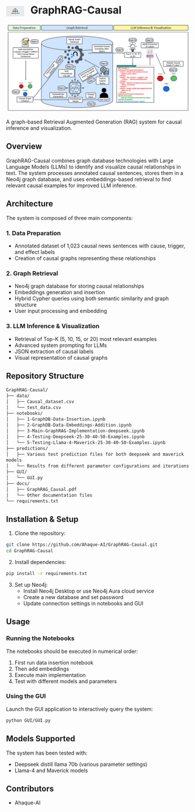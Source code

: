 <h1>
  <img src="docs/GraphRAG-Causal-Logo.jpeg" alt="GraphRAG-Causal Logo" width="50" style="vertical-align: middle; margin-right: 10px;">
  GraphRAG-Causal
</h1>

![GraphRAG-Causal Architecture](docs/GraphRAG-Architecture.png)

A graph-based Retrieval Augmented Generation (RAG) system for causal inference and visualization.

## Overview

GraphRAG-Causal combines graph database technologies with Large Language Models (LLMs) to identify and visualize causal relationships in text. The system processes annotated causal sentences, stores them in a Neo4j graph database, and uses embeddings-based retrieval to find relevant causal examples for improved LLM inference.

## Architecture

The system is composed of three main components:

### 1. Data Preparation
- Annotated dataset of 1,023 causal news sentences with cause, trigger, and effect labels
- Creation of causal graphs representing these relationships

### 2. Graph Retrieval
- Neo4j graph database for storing causal relationships
- Embeddings generation and insertion
- Hybrid Cypher queries using both semantic similarity and graph structure
- User input processing and embedding

### 3. LLM Inference & Visualization
- Retrieval of Top-K (5, 10, 15, or 20) most relevant examples
- Advanced system prompting for LLMs
- JSON extraction of causal labels
- Visual representation of causal graphs

## Repository Structure

```
GraphRAG-Causal/
├── data/
│   ├── Causal_dataset.csv
│   └── test_data.csv
├── notebooks/
│   ├── 1-GraphDB-Data-Insertion.ipynb
│   ├── 2-GraphDB-Data-Embeddings-Addition.ipynb
│   ├── 3-Main-GraphRAG-Implementation-deepseek.ipynb
│   ├── 4-Testing-Deepseek-25-30-40-50-Examples.ipynb
│   └── 5-Testing-Llama-4-Maverick-25-30-40-50-Examples.ipynb
├── predictions/
│   ├── Various test prediction files for both deepseek and maverick models
│   └── Results from different parameter configurations and iterations
├── GUI/
│   └── GUI.py
├── docs/
│   ├── GraphRAG_Causal.pdf
│   └── Other documentation files
└── requirements.txt
```

## Installation & Setup

1. Clone the repository:
```bash
git clone https://github.com/Ahaque-AI/GraphRAG-Causal.git
cd GraphRAG-Causal
```

2. Install dependencies:
```bash
pip install -r requirements.txt
```

3. Set up Neo4j:
   - Install Neo4j Desktop or use Neo4j Aura cloud service
   - Create a new database and set password
   - Update connection settings in notebooks and GUI

## Usage

### Running the Notebooks
The notebooks should be executed in numerical order:
1. First run data insertion notebook
2. Then add embeddings
3. Execute main implementation
4. Test with different models and parameters

### Using the GUI
Launch the GUI application to interactively query the system:
```bash
python GUI/GUI.py
```

## Models Supported

The system has been tested with:
- Deepseek distill llama 70b (various parameter settings)
- Llama-4 and Maverick models

## Contributors

- Ahaque-AI
